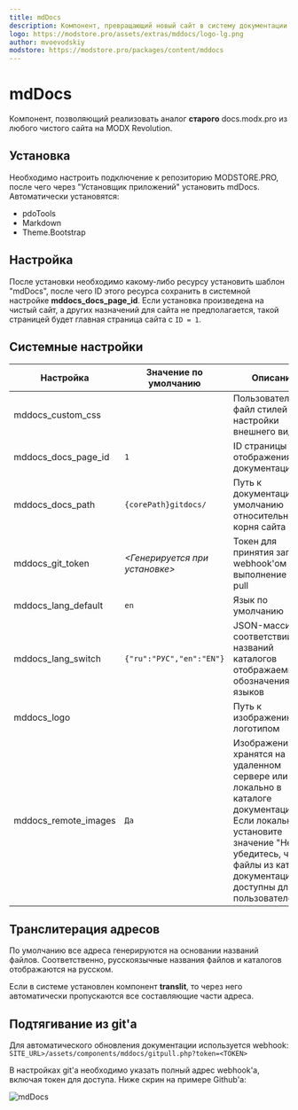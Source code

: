 ```yaml
---
title: mdDocs
description: Компонент, превращающий новый сайт в систему документации
logo: https://modstore.pro/assets/extras/mddocs/logo-lg.png
author: mvoevodskiy
modstore: https://modstore.pro/packages/content/mddocs
---
```

# mdDocs

Компонент, позволяющий реализовать аналог **старого** docs.modx.pro из любого чистого сайта на MODX Revolution.

## Установка

Необходимо настроить подключение к репозиторию MODSTORE.PRO, после чего через "Установщик приложений" установить mdDocs.
Автоматически установятся:

- pdoTools
- Markdown
- Theme.Bootstrap

## Настройка

После установки необходимо какому-либо ресурсу установить шаблон "mdDocs", после чего ID этого ресурса сохранить в системной настройке **mddocs_docs_page_id**. Если установка произведена на чистый сайт, а других назначений для сайта не предполагается, такой страницей будет главная страница сайта с `ID = 1`.

## Системные настройки

| Настройка            | Значение по умолчанию          | Описание                                                                                                                                                                                            |
| -------------------- | ------------------------------ | --------------------------------------------------------------------------------------------------------------------------------------------------------------------------------------------------- |
| mddocs_custom_css    |                                | Пользовательский файл стилей для настройки внешнего вида                                                                                                                                            |
| mddocs_docs_page_id  | `1`                            | ID страницы для отображения документации                                                                                                                                                            |
| mddocs_docs_path     | `{corePath}gitdocs/`           | Путь к документации по умолчанию относительно корня сайта                                                                                                                                           |
| mddocs_git_token     | *<Генерируется при установке>* | Токен для принятия запроса webhook'ом на выполнение git pull                                                                                                                                        |
| mddocs_lang_default  | `en`                           | Язык по умолчанию                                                                                                                                                                                   |
| mddocs_lang_switch   | `{"ru":"РУС","en":"EN"}`       | JSON-массив соответствий названий каталогов отображаемым обозначениям языков                                                                                                                        |
| mddocs_logo          |                                | Путь к изображению с логотипом                                                                                                                                                                      |
| mddocs_remote_images | `Да`                           | Изображения хранятся на удаленном сервере или локально в каталоге документации. Если локально, установите значение "Нет" и убедитесь, что файлы из каталога документации доступны для пользователей |

## Транслитерация адресов

По умолчанию все адреса генерируются на основании названий файлов. Соответственно, русскоязычные названия файлов и каталогов отображаются на русском.

Если в системе установлен компонент **translit**, то через него автоматически пропускаются все составляющие части адреса.

## Подтягивание из git'a

Для автоматического обновления документации используется webhook: `SITE_URL>/assets/components/mddocs/gitpull.php?token=<TOKEN>`

В настройках git'a необходимо указать полный адрес webhook'a, включая токен для доступа.
Ниже скрин на примере Github'a:

![mdDocs](https://file.modx.pro/files/4/a/c/4ace9f4f5606c58f100d6b74ff1a33a4.png)
